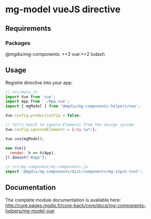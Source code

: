 # mg-model vueJS directive

## Requirements

### Packages

@mgdis/mg-components: >=3
vue:>=2
lodash

## Usage

Registre directive into your app:

```js
// src/main.js
import Vue from 'vue';
import App from './App.vue';
import { mgModel } from '@mgdis/mg-components-helpers/vue';

Vue.config.productionTip = false;

// Tells VueJS to ignore Elements from the design system
Vue.config.ignoredElements = [/mg-\w*/];

Vue.use(mgModel);

new Vue({
  render: h => h(App),
}).$mount('#app');

// src/my-component/my-components.js
import '@mgdis/mg-components/dist/components/mg-input-text';
```

## Documentation

The complete module documentation is available here: <http://core.pages.mgdis.fr/core-back/core/docs/mg-components-helpers/mg-model-vue>
